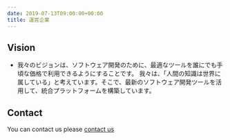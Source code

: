 ```yaml
---
date: 2019-07-13T09:00:00+00:00
title: 運営企業
---
```


## Vision
- 我々のビジョンは、ソフトウェア開発のために、最適なツールを誰にでも手頃な価格で利用できるようにすることです。
我々は、「人間の知識は世界に属している」と考えています。そこで、最新のソフトウェア開発ツールを活用して、統合プラットフォームを構築しています。

## Contact
You can contact us please [contact us](https://forms.gle/j7dLng44b3rV5sxN8)
